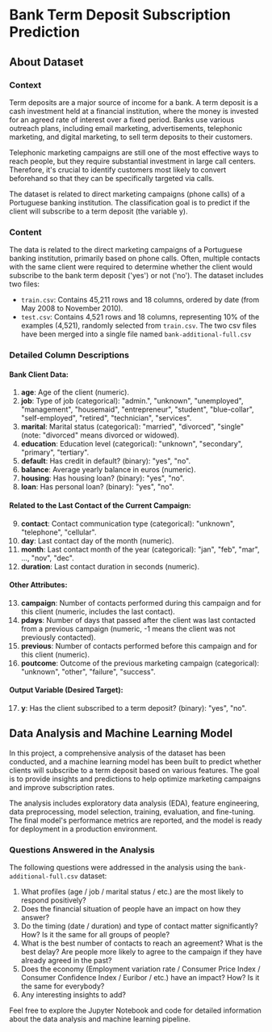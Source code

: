 # Bank Term Deposit Subscription Prediction

## About Dataset

### Context

Term deposits are a major source of income for a bank. A term deposit is a cash investment held at a financial institution, where the money is invested for an agreed rate of interest over a fixed period. Banks use various outreach plans, including email marketing, advertisements, telephonic marketing, and digital marketing, to sell term deposits to their customers.

Telephonic marketing campaigns are still one of the most effective ways to reach people, but they require substantial investment in large call centers. Therefore, it's crucial to identify customers most likely to convert beforehand so that they can be specifically targeted via calls.

The dataset is related to direct marketing campaigns (phone calls) of a Portuguese banking institution. The classification goal is to predict if the client will subscribe to a term deposit (the variable y).

### Content

The data is related to the direct marketing campaigns of a Portuguese banking institution, primarily based on phone calls. Often, multiple contacts with the same client were required to determine whether the client would subscribe to the bank term deposit ('yes') or not ('no'). The dataset includes two files:

- `train.csv`: Contains 45,211 rows and 18 columns, ordered by date (from May 2008 to November 2010).
- `test.csv`: Contains 4,521 rows and 18 columns, representing 10% of the examples (4,521), randomly selected from `train.csv`.
The two csv files have been merged into a single file named `bank-additional-full.csv`

### Detailed Column Descriptions

#### Bank Client Data:

1. **age**: Age of the client (numeric).
2. **job**: Type of job (categorical): "admin.", "unknown", "unemployed", "management", "housemaid", "entrepreneur", "student", "blue-collar", "self-employed", "retired", "technician", "services".
3. **marital**: Marital status (categorical): "married", "divorced", "single" (note: "divorced" means divorced or widowed).
4. **education**: Education level (categorical): "unknown", "secondary", "primary", "tertiary".
5. **default**: Has credit in default? (binary): "yes", "no".
6. **balance**: Average yearly balance in euros (numeric).
7. **housing**: Has housing loan? (binary): "yes", "no".
8. **loan**: Has personal loan? (binary): "yes", "no".

#### Related to the Last Contact of the Current Campaign:

9. **contact**: Contact communication type (categorical): "unknown", "telephone", "cellular".
10. **day**: Last contact day of the month (numeric).
11. **month**: Last contact month of the year (categorical): "jan", "feb", "mar", …, "nov", "dec".
12. **duration**: Last contact duration in seconds (numeric).

#### Other Attributes:

13. **campaign**: Number of contacts performed during this campaign and for this client (numeric, includes the last contact).
14. **pdays**: Number of days that passed after the client was last contacted from a previous campaign (numeric, -1 means the client was not previously contacted).
15. **previous**: Number of contacts performed before this campaign and for this client (numeric).
16. **poutcome**: Outcome of the previous marketing campaign (categorical): "unknown", "other", "failure", "success".

#### Output Variable (Desired Target):

17. **y**: Has the client subscribed to a term deposit? (binary): "yes", "no".


## Data Analysis and Machine Learning Model

In this project, a comprehensive analysis of the dataset has been conducted, and a machine learning model has been built to predict whether clients will subscribe to a term deposit based on various features. The goal is to provide insights and predictions to help optimize marketing campaigns and improve subscription rates.

The analysis includes exploratory data analysis (EDA), feature engineering, data preprocessing, model selection, training, evaluation, and fine-tuning. The final model's performance metrics are reported, and the model is ready for deployment in a production environment.

### Questions Answered in the Analysis

The following questions were addressed in the analysis using the `bank-additional-full.csv` dataset:

1. What profiles (age / job / marital status / etc.) are the most likely to respond positively?
2. Does the financial situation of people have an impact on how they answer?
3. Do the timing (date / duration) and type of contact matter significantly? How? Is it the same for all groups of people?
4. What is the best number of contacts to reach an agreement? What is the best delay? Are people more likely to agree to the campaign if they have already agreed in the past?
5. Does the economy (Employment variation rate / Consumer Price Index / Consumer Confidence Index / Euribor / etc.) have an impact? How? Is it the same for everybody?
6. Any interesting insights to add?

Feel free to explore the Jupyter Notebook and code for detailed information about the data analysis and machine learning pipeline.
